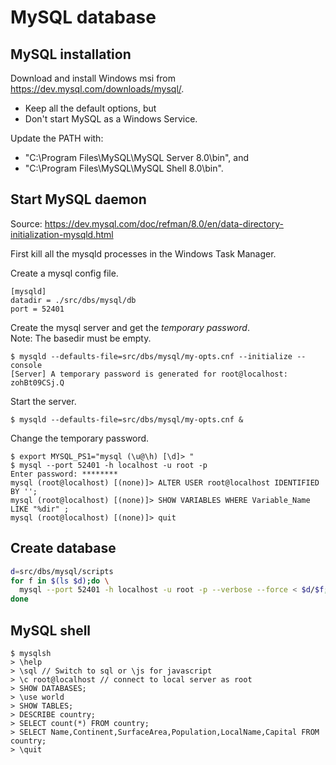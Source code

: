 # MySQL database

## MySQL installation

Download and install Windows msi from https://dev.mysql.com/downloads/mysql/.

- Keep all the default options, but
- Don't start MySQL as a Windows Service.

Update the PATH with:
- "C:\Program Files\MySQL\MySQL Server 8.0\bin", and
- "C:\Program Files\MySQL\MySQL Shell 8.0\bin".

## Start MySQL daemon

Source: https://dev.mysql.com/doc/refman/8.0/en/data-directory-initialization-mysqld.html

First kill all the mysqld processes in the Windows Task Manager.

Create a mysql config file.

```
[mysqld]
datadir = ./src/dbs/mysql/db
port = 52401
```

Create the mysql server and get the <i>temporary password</i>.<br />
Note: The basedir must be empty.

```
$ mysqld --defaults-file=src/dbs/mysql/my-opts.cnf --initialize --console
[Server] A temporary password is generated for root@localhost: zohBt09CSj.Q
```

Start the server.

```
$ mysqld --defaults-file=src/dbs/mysql/my-opts.cnf &
```

Change the temporary password.

```
$ export MYSQL_PS1="mysql (\u@\h) [\d]> "
$ mysql --port 52401 -h localhost -u root -p
Enter password: ********
mysql (root@localhost) [(none)]> ALTER USER root@localhost IDENTIFIED BY '';
mysql (root@localhost) [(none)]> SHOW VARIABLES WHERE Variable_Name LIKE "%dir" ;
mysql (root@localhost) [(none)]> quit
```

## Create database

```bash
d=src/dbs/mysql/scripts
for f in $(ls $d);do \
  mysql --port 52401 -h localhost -u root -p --verbose --force < $d/$f; \
done
```

## MySQL shell

```
$ mysqlsh
> \help
> \sql // Switch to sql or \js for javascript
> \c root@localhost // connect to local server as root
> SHOW DATABASES;
> \use world
> SHOW TABLES;
> DESCRIBE country;
> SELECT count(*) FROM country;
> SELECT Name,Continent,SurfaceArea,Population,LocalName,Capital FROM country;
> \quit
```
